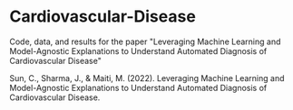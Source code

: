 # Cardiovascular-Disease
Code, data, and results for the paper "Leveraging Machine Learning and Model-Agnostic Explanations to Understand Automated Diagnosis of Cardiovascular Disease"

Sun, C., Sharma, J., & Maiti, M. (2022). Leveraging Machine Learning and Model-Agnostic Explanations to Understand Automated Diagnosis of Cardiovascular Disease.
